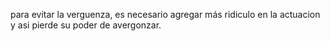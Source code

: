 para evitar la verguenza, es necesario agregar más ridiculo en la actuacion y asi pierde su poder de avergonzar.